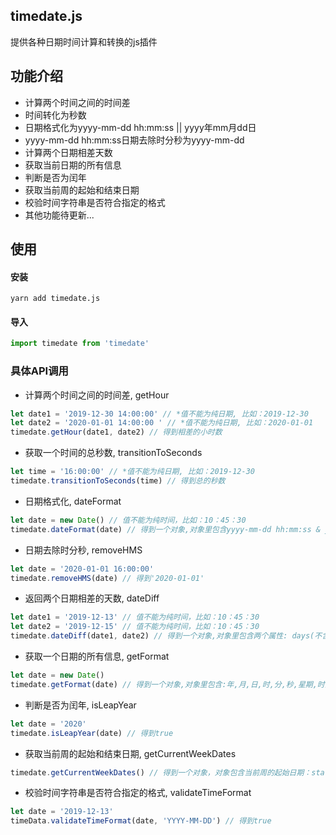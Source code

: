 ## timedate.js
提供各种日期时间计算和转换的js插件

## 功能介绍
+ 计算两个时间之间的时间差
+ 时间转化为秒数
+ 日期格式化为yyyy-mm-dd hh:mm:ss || yyyy年mm月dd日
+ yyyy-mm-dd hh:mm:ss日期去除时分秒为yyyy-mm-dd
+ 计算两个日期相差天数
+ 获取当前日期的所有信息
+ 判断是否为闰年
+ 获取当前周的起始和结束日期
+ 校验时间字符串是否符合指定的格式
+ 其他功能待更新...

## 使用

#### 安装
```shell
yarn add timedate.js
```

#### 导入
```js 
import timedate from 'timedate'
```



### 具体API调用
+ 计算两个时间之间的时间差, getHour
```js 
let date1 = '2019-12-30 14:00:00' // *值不能为纯日期, 比如：2019-12-30
let date2 = '2020-01-01 14:00:00 ' // *值不能为纯日期, 比如：2020-01-01
timedate.getHour(date1, date2) // 得到相差的小时数
```

+ 获取一个时间的总秒数, transitionToSeconds
```js
let time = '16:00:00' // *值不能为纯日期, 比如：2019-12-30
timedate.transitionToSeconds(time) // 得到总的秒数
```

+ 日期格式化, dateFormat
```js
let date = new Date() // 值不能为纯时间，比如：10：45：30
timedate.dateFormat(date) // 得到一个对象,对象里包含yyyy-mm-dd hh:mm:ss & yyyy年mm月dd日 hh:mm:ss & yyyy-mm-dd hh:mm & yyyy-mm-dd & mm-dd & hh:mm:ss & h:m & yyyy年mm月dd日 & mm月dd日
```

+ 日期去除时分秒, removeHMS
```js
let date = '2020-01-01 16:00:00'
timedate.removeHMS(date) // 得到'2020-01-01'
```

+ 返回两个日期相差的天数, dateDiff
```js
let date1 = '2019-12-13' // 值不能为纯时间，比如：10：45：30
let date2 = '2019-12-15' // 值不能为纯时间，比如：10：45：30
timedate.dateDiff(date1, date2) // 得到一个对象,对象里包含两个属性: days(不含今天,如:2019-12-13到2019-12-15,相差两天)和daysCA(包含今天,如:2019-12-13到2019-12-15,相差三天天)
```

+ 获取一个日期的所有信息, getFormat
```js
let date = new Date()
timedate.getFormat(date) // 得到一个对象,对象里包含:年,月,日,时,分,秒,星期,时间戳,当前毫秒数
```

+ 判断是否为闰年, isLeapYear
```js
let date = '2020'
timedate.isLeapYear(date) // 得到true
```

+ 获取当前周的起始和结束日期, getCurrentWeekDates
```js
timedate.getCurrentWeekDates() // 得到一个对象，对象包含当前周的起始日期：start，当前周的结束日期：end
```

+ 校验时间字符串是否符合指定的格式, validateTimeFormat
```js
let date = '2019-12-13'
timeData.validateTimeFormat(date, 'YYYY-MM-DD') // 得到true
```
